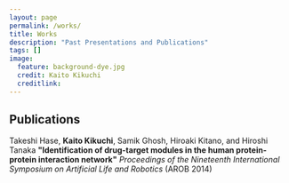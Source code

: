 ```yaml
---
layout: page
permalink: /works/
title: Works
description: "Past Presentations and Publications"
tags: []
image:
  feature: background-dye.jpg
  credit: Kaito Kikuchi
  creditlink: 
---
```


## Publications

Takeshi Hase, **Kaito Kikuchi**, Samik Ghosh, Hiroaki Kitano, and Hiroshi Tanaka **"Identification of drug-target modules in the human protein-protein interaction network"** *Proceedings of the Nineteenth International Symposium on Artificial Life and Robotics* (AROB 2014)